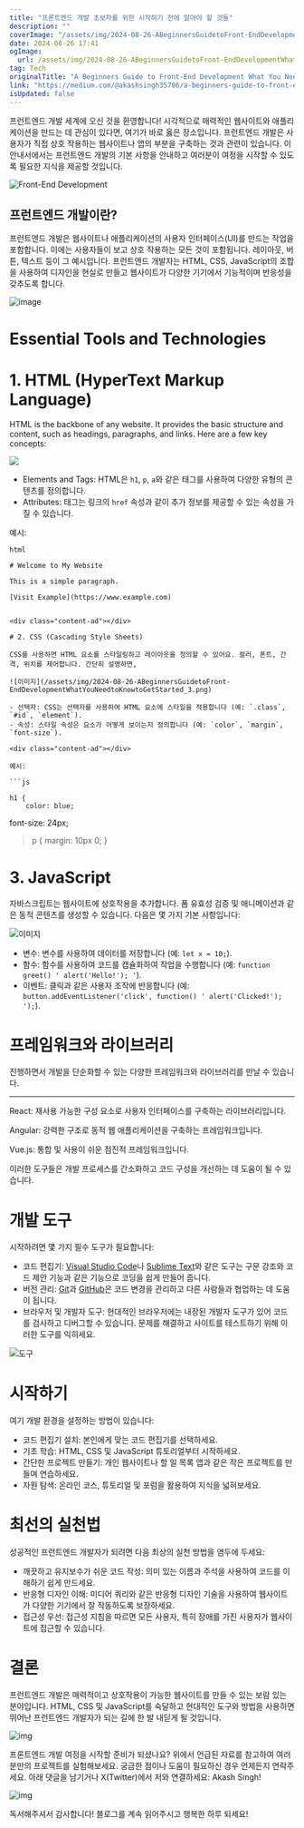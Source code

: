 ```yaml
---
title: "프론트엔드 개발 초보자를 위한 시작하기 전에 알아야 할 것들"
description: ""
coverImage: "/assets/img/2024-08-26-ABeginnersGuidetoFront-EndDevelopmentWhatYouNeedtoKnowtoGetStarted_0.png"
date: 2024-08-26 17:41
ogImage: 
  url: /assets/img/2024-08-26-ABeginnersGuidetoFront-EndDevelopmentWhatYouNeedtoKnowtoGetStarted_0.png
tag: Tech
originalTitle: "A Beginners Guide to Front-End Development What You Need to Know to Get Started"
link: "https://medium.com/@akashsingh35786/a-beginners-guide-to-front-end-development-what-you-need-to-know-to-get-started-77e439b87ab4"
isUpdated: false
---
```



프런트엔드 개발 세계에 오신 것을 환영합니다! 시각적으로 매력적인 웹사이트와 애플리케이션을 만드는 데 관심이 있다면, 여기가 바로 옳은 장소입니다. 프런트엔드 개발은 사용자가 직접 상호 작용하는 웹사이트나 앱의 부분을 구축하는 것과 관련이 있습니다. 이 안내서에서는 프런트엔드 개발의 기본 사항을 안내하고 여러분이 여정을 시작할 수 있도록 필요한 지식을 제공할 것입니다.

![Front-End Development](/assets/img/2024-08-26-ABeginnersGuidetoFront-EndDevelopmentWhatYouNeedtoKnowtoGetStarted_0.png)

## 프런트엔드 개발이란?

프런트엔드 개발은 웹사이트나 애플리케이션의 사용자 인터페이스(UI)를 만드는 작업을 포함합니다. 이에는 사용자들이 보고 상호 작용하는 모든 것이 포함됩니다. 레이아웃, 버튼, 텍스트 등이 그 예시입니다. 프런트엔드 개발자는 HTML, CSS, JavaScript의 조합을 사용하여 디자인을 현실로 만들고 웹사이트가 다양한 기기에서 기능적이며 반응성을 갖추도록 합니다.

<div class="content-ad"></div>


![image](/assets/img/2024-08-26-ABeginnersGuidetoFront-EndDevelopmentWhatYouNeedtoKnowtoGetStarted_1.png)

# Essential Tools and Technologies

# 1. HTML (HyperText Markup Language)

HTML is the backbone of any website. It provides the basic structure and content, such as headings, paragraphs, and links. Here are a few key concepts:


<div class="content-ad"></div>

<img src="/assets/img/2024-08-26-ABeginnersGuidetoFront-EndDevelopmentWhatYouNeedtoKnowtoGetStarted_2.png" />

- Elements and Tags: HTML은 ``h1``, ``p``, ``a``와 같은 태그를 사용하여 다양한 유형의 콘텐츠를 정의합니다.
- Attributes: 태그는 링크의 `href` 속성과 같이 추가 정보를 제공할 수 있는 속성을 가질 수 있습니다.

예시:

```html```

<div class="content-ad"></div>

```
# Welcome to My Website

This is a simple paragraph.

[Visit Example](https://www.example.com)


<div class="content-ad"></div>

# 2. CSS (Cascading Style Sheets)

CSS를 사용하면 HTML 요소를 스타일링하고 레이아웃을 정의할 수 있어요. 컬러, 폰트, 간격, 위치를 제어합니다. 간단히 설명하면,

![이미지](/assets/img/2024-08-26-ABeginnersGuidetoFront-EndDevelopmentWhatYouNeedtoKnowtoGetStarted_3.png)

- 선택자: CSS는 선택자를 사용하여 HTML 요소에 스타일을 적용합니다 (예: `.class`, `#id`, `element`).
- 속성: 스타일 속성은 요소가 어떻게 보이는지 정의합니다 (예: `color`, `margin`, `font-size`).

<div class="content-ad"></div>

예시:

```js

h1 {
    color: blue;
```

<div class="content-ad"></div>


font-size: 24px;

> p {
    margin: 10px 0;
}


<div class="content-ad"></div>



# 3. JavaScript

자바스크립트는 웹사이트에 상호작용을 추가합니다. 폼 유효성 검증 및 애니메이션과 같은 동적 콘텐츠를 생성할 수 있습니다. 다음은 몇 가지 기본 사항입니다:

<div class="content-ad"></div>


![이미지](/assets/img/2024-08-26-ABeginnersGuidetoFront-EndDevelopmentWhatYouNeedtoKnowtoGetStarted_4.png)

- 변수: 변수를 사용하여 데이터를 저장합니다 (예: `let x = 10;`).
- 함수: 함수를 사용하여 코드를 캡슐화하여 작업을 수행합니다 (예: `function greet() ' alert('Hello!'); '`).
- 이벤트: 클릭과 같은 사용자 조작에 반응합니다 (예: `button.addEventListener('click', function() ' alert('Clicked!'); ');`).

# 프레임워크와 라이브러리

진행하면서 개발을 단순화할 수 있는 다양한 프레임워크와 라이브러리를 만날 수 있습니다.


<div class="content-ad"></div>

---

React: 재사용 가능한 구성 요소로 사용자 인터페이스를 구축하는 라이브러리입니다.

Angular: 강력한 구조로 동적 웹 애플리케이션을 구축하는 프레임워크입니다.

Vue.js: 통합 및 사용이 쉬운 점진적 프레임워크입니다.

이러한 도구들은 개발 프로세스를 간소화하고 코드 구성을 개선하는 데 도움이 될 수 있습니다.

<div class="content-ad"></div>

# 개발 도구

시작하려면 몇 가지 필수 도구가 필요합니다:

- 코드 편집기: [Visual Studio Code](https://code.visualstudio.com/)나 [Sublime Text](https://www.sublimetext.com/)와 같은 도구는 구문 강조와 코드 제안 기능과 같은 기능으로 코딩을 쉽게 만들어 줍니다.
- 버전 관리: [Git](https://git-scm.com/)과 [GitHub](https://github.com/)은 코드 변경을 관리하고 다른 사람들과 협업하는 데 도움이 됩니다.
- 브라우저 및 개발자 도구: 현대적인 브라우저에는 내장된 개발자 도구가 있어 코드를 검사하고 디버그할 수 있습니다. 문제를 해결하고 사이트를 테스트하기 위해 이러한 도구를 익히세요.

![도구](/assets/img/2024-08-26-ABeginnersGuidetoFront-EndDevelopmentWhatYouNeedtoKnowtoGetStarted_5.png)

<div class="content-ad"></div>

# 시작하기

여기 개발 환경을 설정하는 방법이 있습니다:

- 코드 편집기 설치: 본인에게 맞는 코드 편집기를 선택하세요.
- 기초 학습: HTML, CSS 및 JavaScript 튜토리얼부터 시작하세요.
- 간단한 프로젝트 만들기: 개인 웹사이트나 할 일 목록 앱과 같은 작은 프로젝트를 만들며 연습하세요.
- 자원 탐색: 온라인 코스, 튜토리얼 및 포럼을 활용하여 지식을 넓혀보세요.

# 최선의 실천법

<div class="content-ad"></div>

성공적인 프런트엔드 개발자가 되려면 다음 최상의 실천 방법을 염두에 두세요:

- 깨끗하고 유지보수가 쉬운 코드 작성: 의미 있는 이름과 주석을 사용하여 코드를 이해하기 쉽게 만드세요.
- 반응형 디자인 이해: 미디어 쿼리와 같은 반응형 디자인 기술을 사용하여 웹사이트가 다양한 기기에서 잘 작동하도록 보장하세요.
- 접근성 우선: 접근성 지침을 따르면 모든 사용자, 특히 장애를 가진 사용자가 웹사이트에 접근할 수 있습니다.

# 결론

프런트엔드 개발은 매력적이고 상호작용이 가능한 웹사이트를 만들 수 있는 보람 있는 분야입니다. HTML, CSS 및 JavaScript를 숙달하고 현대적인 도구와 방법을 사용하면 뛰어난 프런트엔드 개발자가 되는 길에 한 발 내딛게 될 것입니다.

<div class="content-ad"></div>

![img](/assets/img/2024-08-26-ABeginnersGuidetoFront-EndDevelopmentWhatYouNeedtoKnowtoGetStarted_6.png)

프론트엔드 개발 여정을 시작할 준비가 되셨나요? 위에서 언급된 자료를 참고하여 여러분만의 프로젝트를 실험해보세요. 궁금한 점이나 도움이 필요하신 경우 언제든지 연락주세요. 아래 댓글을 남기거나 X(Twitter)에서 저와 연결하세요: Akash Singh!

![img](/assets/img/2024-08-26-ABeginnersGuidetoFront-EndDevelopmentWhatYouNeedtoKnowtoGetStarted_7.png)

독서해주셔서 감사합니다! 블로그를 계속 읽어주시고 행복한 하루 되세요!